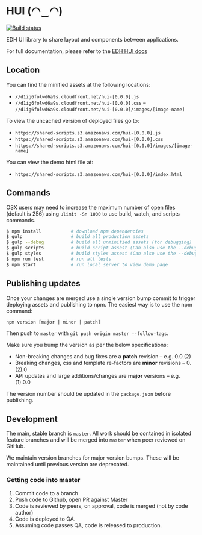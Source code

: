 # HUI (◠‿◠)

[![Build status](https://badge.buildkite.com/68863f07d5165ecae59a39d6f548cb66b825ffa7bddb8f614c.svg)](https://buildkite.com/everyday-hero/hui)

EDH UI library to share layout and components between applications.

For full documentation, please refer to the [EDH HUI docs](http://everydayhero.github.io/public-api-docs/hui)

## Location

You can find the minified assets at the following locations:

- `//d1ig6folwd6a9s.cloudfront.net/hui-[0.0.0].js`
- `//d1ig6folwd6a9s.cloudfront.net/hui-[0.0.0].css`
– `//d1ig6folwd6a9s.cloudfront.net/hui-[0.0.0]/images/[image-name]`

To view the uncached version of deployed files go to:

- `https://shared-scripts.s3.amazonaws.com/hui-[0.0.0].js`
- `https://shared-scripts.s3.amazonaws.com/hui-[0.0.0].css`
- `https://shared-scripts.s3.amazonaws.com/hui-[0.0.0]/images/[image-name]`

You can view the demo html file at:

- `https://shared-scripts.s3.amazonaws.com/hui-[0.0.0]/index.html`

## Commands

OSX users may need to increase the maximum number of open files (default is 256) using `ulimit -Sn 1000` to use build, watch, and scripts commands.

```sh
$ npm install           # download npm dependencies
$ gulp                  # build all production assets
$ gulp --debug          # build all unminified assets (for debugging)
$ gulp scripts          # build script assest (Can also use the --debug flag)
$ gulp styles           # build styles assest (Can also use the --debug flag)
$ npm run test          # run all tests
$ npm start             # run local server to view demo page
```

## Publishing updates

Once your changes are merged use a single version bump commit to trigger deploying assets and publishing to npm. The easiest way is to use the npm command:

`npm version [major | minor | patch]`

Then push to `master` with `git push origin master --follow-tags`.

Make sure you bump the version as per the below specifications:

* Non-breaking changes and bug fixes are a **patch** revision – e.g. 0.0.(2)
* Breaking changes, css and template re-factors are **minor** revisions – 0.(2).0
* API updates and large additions/changes are **major** versions – e.g. (1).0.0

The version number should be updated in the `package.json` before publishing.

## Development

The main, stable branch is `master`. All work should be contained in isolated
feature branches and will be merged into `master` when peer reviewed on GitHub.

We maintain version branches for major version bumps. These will be maintained until previous version are deprecated.

### Getting code into master

1. Commit code to a branch
2. Push code to Github, open PR against Master
3. Code is reviewed by peers, on approval, code is merged (not by code author)
4. Code is deployed to QA.
5. Assuming code passes QA, code is released to production.
